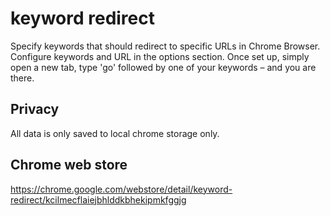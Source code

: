 # keyword redirect 
Specify keywords that should redirect to specific URLs in Chrome Browser. Configure keywords and URL in the options section. Once set up, simply open a new tab, type 'go' followed by one of your keywords – and you are there.

## Privacy
All data is only saved to local chrome storage only. 

## Chrome web store
https://chrome.google.com/webstore/detail/keyword-redirect/kcilmecflaiejbhlddkbhekipmkfggjg
